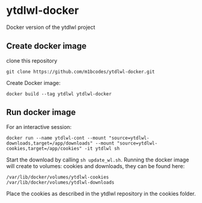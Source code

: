# ytdlwl-docker
Docker version of the ytdlwl project

## Create docker image
clone this repository
```
git clone https://github.com/m1bcodes/ytdlwl-docker.git
```
Create Docker image:
```
docker build --tag ytdlwl ytdlwl-docker
```

## Run docker image
For an interactive session:
```
docker run --name ytdlwl-cont --mount "source=ytdlwl-downloads,target=/app/downloads" --mount "source=ytdlwl-cookies,target=/app/cookies" -it ytdlwl sh
```
Start the download by calling ```sh update_wl.sh```.
Running the docker image will create to volumes: cookies and downloads, they can be found here:
```
/var/lib/docker/volumes/ytdlwl-cookies
/var/lib/docker/volumes/ytdlwl-downloads
```
Place the cookies as described in the ytdlwl repository in the cookies folder.


